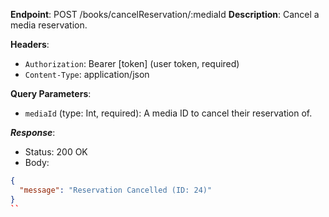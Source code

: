 
**Endpoint**: POST /books/cancelReservation/:mediaId
**Description**: Cancel a media reservation.

**Headers**:

- `Authorization`: Bearer [token] (user token, required)
- `Content-Type`: application/json

**Query Parameters**:

- `mediaId` (type: Int, required): A media ID to cancel their reservation of.

***Response***:

- Status: 200 OK
- Body:

```json
{
  "message": "Reservation Cancelled (ID: 24)"
}
``
